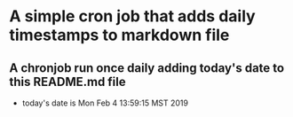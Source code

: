 A simple cron job that adds daily timestamps to markdown file
============================================================
## A chronjob run once daily adding today's date to this README.md file
* today's date is Mon Feb  4 13:59:15 MST 2019

